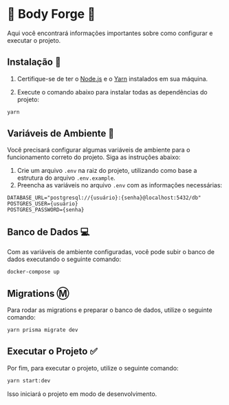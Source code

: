 # :muscle: Body Forge :muscle:

Aqui você encontrará informações importantes sobre como configurar e executar o projeto.

## Instalação :robot:

1. Certifique-se de ter o [Node.js](https://nodejs.org/) e o [Yarn](https://yarnpkg.com/) instalados em sua máquina.

2. Execute o comando abaixo para instalar todas as dependências do projeto:

```bash
yarn
```

## Variáveis de Ambiente :book:

Você precisará configurar algumas variáveis de ambiente para o funcionamento correto do projeto. Siga as instruções abaixo:

1. Crie um arquivo `.env` na raiz do projeto, utilizando como base a estrutura do arquivo `.env.example`.
2. Preencha as variáveis no arquivo `.env` com as informações necessárias:

```
DATABASE_URL="postgresql://{usuário}:{senha}@localhost:5432/db"
POSTGRES_USER={usuário}
POSTGRES_PASSWORD={senha}
```

## Banco de Dados :computer:

Com as variáveis de ambiente configuradas, você pode subir o banco de dados executando o seguinte comando:

```bash
docker-compose up
```

## Migrations :m:

Para rodar as migrations e preparar o banco de dados, utilize o seguinte comando:

```bash
yarn prisma migrate dev
```

## Executar o Projeto :white_check_mark:

Por fim, para executar o projeto, utilize o seguinte comando:

```bash
yarn start:dev
```

Isso iniciará o projeto em modo de desenvolvimento.
